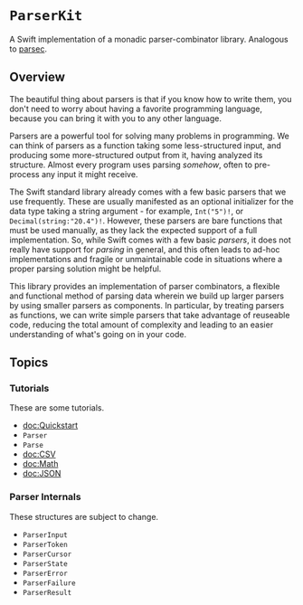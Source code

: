# ``ParserKit``

A Swift implementation of a monadic parser-combinator library. Analogous to [parsec](https://hackage.haskell.org/package/parsec).

## Overview

The beautiful thing about parsers is that if you know how to write them, you don't need to worry about having a favorite programming language, because you can bring it with you to any other language.

Parsers are a powerful tool for solving many problems in programming. We can think of parsers as a function taking some less-structured input, and producing some more-structured output from it, having analyzed its structure. Almost every program uses parsing *somehow*, often to pre-process any input it might receive.

The Swift standard library already comes with a few basic parsers that we use frequently. These are usually manifested as an optional initializer for the data type taking a string argument - for example, `Int("5")!`, or `Decimal(string:"20.4")!`. However, these parsers are bare functions that must be used manually, as they lack the expected support of a full implementation. So, while Swift comes with a few basic *parsers*, it does not really have support for *parsing* in general, and this often leads to ad-hoc implementations and fragile or unmaintainable code in situations where a proper parsing solution might be helpful.

This library provides an implementation of parser combinators, a flexible and functional method of parsing data wherein we build up larger parsers by using smaller parsers as components. In particular, by treating parsers as functions, we can write simple parsers that take advantage of reuseable code, reducing the total amount of complexity and leading to an easier understanding of what's going on in your code.

## Topics

### Tutorials

These are some tutorials.

- <doc:Quickstart>
- ``Parser``
- ``Parse``
- <doc:CSV>
- <doc:Math>
- <doc:JSON>

### Parser Internals

These structures are subject to change.
- ``ParserInput``
- ``ParserToken``
- ``ParserCursor``
- ``ParserState``
- ``ParserError``
- ``ParserFailure``
- ``ParserResult``
